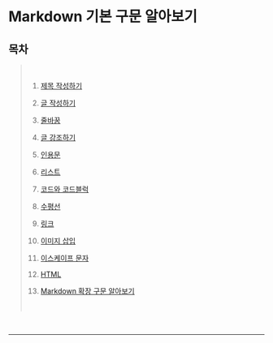 # Markdown 기본 구문 알아보기  

## 목차

> </br>
>
> 1. [제목 작성하기](#제목-작성하기)
>
> 2. [글 작성하기](#글-작성하기)
>
> 3. [줄바꿈](#줄바꿈)
>
> 4. [글 강조하기](#글-강조하기)
>
> 5. [인용문](#인용문)
>
> 6. [리스트](#리스트)
>
> 7. [코드와 코드블럭](#코드와-코드블럭)
>
> 8. [수평선](#수평선)
>
> 9. [링크](#링크)
>
> 10. [이미지 삽입](#이미지-삽입)
>
> 11. [이스케이프 문자](#이스케이프-문자)
>
> 12. [HTML](#html)
>
> 13. [Markdown 확장 구문 알아보기](#Markdown-확장-구문-알아보기)
>
> </br>

</br>

---

</br>
